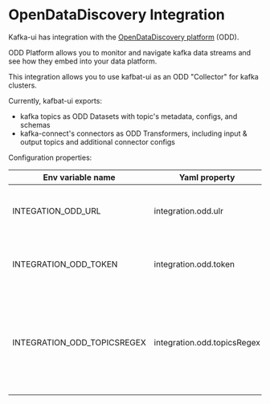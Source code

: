 # OpenDataDiscovery Integration

Kafka-ui has integration with the [OpenDataDiscovery platform](https://opendatadiscovery.org/) (ODD).

ODD Platform allows you to monitor and navigate kafka data streams and see how they embed into your data platform.

This integration allows you to use kafbat-ui as an ODD "Collector" for kafka clusters.

Currently, kafbat-ui exports:

* kafka topics as ODD Datasets with topic's metadata, configs, and schemas
* kafka-connect's connectors as ODD Transformers, including input & output topics and additional connector configs

Configuration properties:

| Env variable name             | Yaml property               | Description                                                                                     |
| ----------------------------- | --------------------------- | ----------------------------------------------------------------------------------------------- |
| INTEGATION\_ODD\_URL          | integration.odd.ulr         | ODD platform instance URL. Required.                                                            |
| INTEGRATION\_ODD\_TOKEN       | integration.odd.token       | Collector's token generated in ODD. Required.                                                   |
| INTEGRATION\_ODD\_TOPICSREGEX | integration.odd.topicsRegex | RegEx for topic names that should be exported to ODD. Optional, all topics exported by default. |
